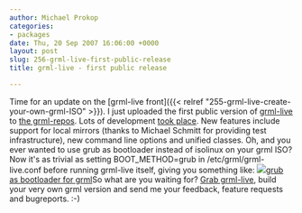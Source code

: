 ```yaml
---
author: Michael Prokop
categories:
- packages
date: Thu, 20 Sep 2007 16:06:00 +0000
layout: post
slug: 256-grml-live-first-public-release
title: grml-live - first public release

---
```

Time for an update on the [grml\-live front]({{< relref "255-grml-live-create-your-own-grml-ISO" >}}). I just uploaded the first public version of [grml\-live](https://grml.org/grml-live/) to [the grml\-repos](http://deb.grml.org/pool/main/g/grml-live/).
Lots of development [took place](http://hg.grml.org/grml-live/). New features include support for local mirrors (thanks to Michael Schmitt for providing test infrastructure), new command line options and unified classes. Oh, and you ever wanted to use grub as bootloader instead of isolinux on your grml ISO? Now it's as trivial as setting BOOT\_METHOD\=grub in /etc/grml/grml\-live.conf before running grml\-live itself, giving you something like:
[![](/images/gkrellShoot_07-09-20_151049.serendipityThumb.png)grub as bootloader for grml](/images/gkrellShoot_07-09-20_151049.png)So what are you waiting for? [Grab grml\-live](http://deb.grml.org/pool/main/g/grml-live/), build your very own grml version and send me your feedback, feature requests and bugreports. :\-)
